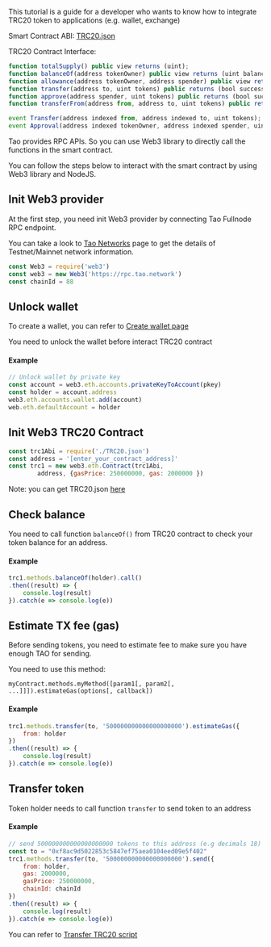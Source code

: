 This tutorial is a guide for a developer who wants to know how to integrate TRC20 token to applications (e.g. wallet, exchange)

Smart Contract ABI: [TRC20.json](https://raw.githubusercontent.com/taoblockchain/trc1/master/TRC20.json)

TRC20 Contract Interface:
```javascript
function totalSupply() public view returns (uint);
function balanceOf(address tokenOwner) public view returns (uint balance);
function allowance(address tokenOwner, address spender) public view returns (uint remaining);
function transfer(address to, uint tokens) public returns (bool success);
function approve(address spender, uint tokens) public returns (bool success);
function transferFrom(address from, address to, uint tokens) public returns (bool success);

event Transfer(address indexed from, address indexed to, uint tokens);
event Approval(address indexed tokenOwner, address indexed spender, uint tokens);
```

Tao provides RPC APIs. So you can use Web3 library to directly call the functions in the smart contract.

You can follow the steps below to interact with the smart contract by using Web3 library and NodeJS.

## Init Web3 provider
At the first step, you need init Web3 provider by connecting Tao Fullnode RPC endpoint.

You can take a look to [Tao Networks](https://docs.tao.network/general/networks/) page to get the details of Testnet/Mainnet network information.

```javascript
const Web3 = require('web3')
const web3 = new Web3('https://rpc.tao.network')
const chainId = 88
```

## Unlock wallet
To create a wallet, you can refer to [Create wallet page](https://docs.tao.network/developers/integrations/#create-wallet)

You need to unlock the wallet before interact TRC20 contract
#### Example
```javascript
// Unlock wallet by private key
const account = web3.eth.accounts.privateKeyToAccount(pkey)
const holder = account.address
web3.eth.accounts.wallet.add(account)
web.eth.defaultAccount = holder
```

## Init Web3 TRC20 Contract

```javascript
const trc1Abi = require('./TRC20.json')
const address = '[enter_your_contract_address]'
const trc1 = new web3.eth.Contract(trc1Abi,
        address, {gasPrice: 250000000, gas: 2000000 })
```

Note: you can get TRC20.json [here](https://raw.githubusercontent.com/taoblockchain/trc1/master/TRC20.json)

## Check balance
You need to call function `balanceOf()` from TRC20 contract to check your token balance for an address.

#### Example
```javascript
trc1.methods.balanceOf(holder).call()
.then((result) => {
    console.log(result)
}).catch(e => console.log(e))
```

## Estimate TX fee (gas)
Before sending tokens, you need to estimate fee to make sure you have enough TAO for sending.

You need to use this method:
```
myContract.methods.myMethod([param1[, param2[, ...]]]).estimateGas(options[, callback])
```

#### Example
```javascript
trc1.methods.transfer(to, '500000000000000000000').estimateGas({
    from: holder
})
.then((result) => {
    console.log(result)
}).catch(e => console.log(e))

```

## Transfer token
Token holder needs to call function `transfer` to send token to an address

#### Example
```javascript
// send 500000000000000000000 tokens to this address (e.g decimals 18)
const to = "0xf8ac9d5022853c5847ef75aea0104eed09e5f402"
trc1.methods.transfer(to, '500000000000000000000').send({
    from: holder,
    gas: 2000000,
    gasPrice: 250000000,
    chainId: chainId
})
.then((result) => {
    console.log(result)
}).catch(e => console.log(e))

```

You can refer to [Transfer TRC20 script](https://gist.github.com/thanhson1085/3c831416287b0c1f4afbf9fcb3aa05dc)
